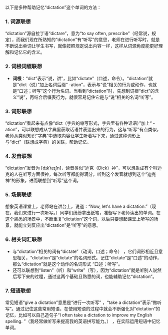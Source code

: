以下是多种帮助记忆“dictation”这个单词的方法：

### 1. 词源联想
“dictation”源自拉丁语“dictare”，意为“to say often, prescribe”（经常说，规定），而我们现在所熟知的“dictation”有“听写”的意思，老师在进行听写时，就是不断说出单词让学生书写，就像按照规定说出内容一样，这样从词源角度能更好理解和记忆它的含义。

### 2. 词根词缀联想
 - **词根**：“dict”表示“说，讲”，比如“dictate”（口述，命令）。“dictation”就是“dict（说）”加上名词后缀“ -ation”，表示与“说”相关的行为或动作，也就是“口述；听写”这个行为名词。当看到“dictation”时，先想到词根“dict”的含义“说”，再结合后缀表行为，就很容易记住它是与“说”相关的名词“听写”。

### 3. 词形联想
“dictation”看起来有点像“dict（字典的缩写形式，字典里有各种话语）”加上“ -ation”，可以联想成从字典里获取话语并表达出来的行为，这与“听写”有点类似，老师从类似知识“字典”中选取内容让学生听着写下来，通过这种词形上与“dict”（联想成字典）的关联，帮助记忆。

### 4. 发音联想
“dictation”发音为 [dɪkˈteɪʃn]，读音类似“迪克（Dick）神”，可以想象成有个叫迪克的人在听写方面很神，每次听写都能得满分，听到这个发音就想到这个“迪克神”的形象，进而联想到“听写”这个词。

### 5. 场景联想
想象英语课堂上，老师站在讲台上，说道：“Now, let's have a dictation.”（现在，我们来进行一次听写。）同学们纷纷拿出纸笔，准备写下老师读出的单词。在这个熟悉的场景中，不断重复“dictation”这个词，以后只要想起课堂上听写的场景，就能立刻反应出“dictation”是“听写”的意思。

### 6. 相关词汇联想
 - 与“dictation”相关的词有“dictate”（动词，口述；命令） ，它们词形相近且意思相关，“dictation”是“dictate”的名词形式。记住“dictate”是“口述”的动作，那么“dictation”就是这个动作的名词形式 “口述；听写”。
 - 还可以联想到“listen”（听）和“write”（写），因为“dictation”就是听别人说然后写下来的过程，通过这两个基础且熟悉的词，也能辅助记忆“dictation”。

### 7. 短语联想
常见短语“give a dictation”意思是“进行一次听写” ，“take a dictation”表示“做听写”。通过记住这些常用短语，在使用短语的过程中就会不断强化对“dictation”的记忆，比如可以自己造句子“I often take a dictation to improve my English spelling. ”（我经常做听写来提高我的英语拼写能力。） ，在实际运用短语中记忆单词。 